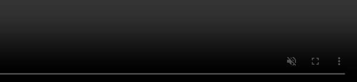 ```yaml
---
layout: post
title:  "Bem vindos ao meu site!"
date:   2021-04-19 22:59:43 -0300
categories: update
permalink: /boas-vindas/
video: /video/highrise-solitude.mp4
---
```


Olá, pessoal! Bem-vindos ao meu site. Aqui postarei conteúdo relacionado a diversos assuntos, incluindo Letras, Linguística, Programação, Revisão, Formatação, Tradução, Interpretação, entre outros. Espero trazer tópicos do interesse de vocês também e de uma forma que informe, entretenha, agregue e divirta.

<style>
* {
  box-sizing: border-box;
}

body {
  margin: 0;
  font-family: Arial;
  font-size: 17px;
}

#myVideo {
  position: fixed;
  right: 0;
  bottom: 0;
  min-width: 100%; 
  min-height: 100%;
}

.content {
  position: fixed;
  bottom: 0;
  background: rgba(0, 0, 0, 0.5);
  color: #f1f1f1;
  width: 100%;
  padding: 20px;
}
</style>

<body>
<video autoplay muted loop id="myVideo">
  <source src="/video/highrise-solitude.mp4" type="video/mp4">
  Your browser does not support HTML5 video.
</video>
</body>